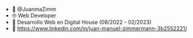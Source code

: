 - 👋 @JuanmaZimm
- 🤓 Web Developer
- 📖 Desarrollo Web en Digital House (08/2022 - 02/2023)
- 🔗 https://www.linkedin.com/in/juan-manuel-zimmermann-3b2552221/
